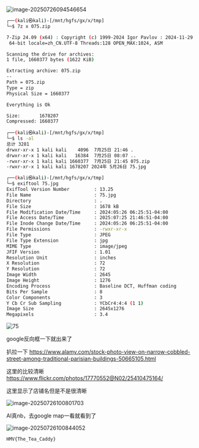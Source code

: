 ![image-20250726094546654](http://7r1UMPHK.github.io/image/20250726094546906.webp)

```bash
┌──(kali㉿kali)-[/mnt/hgfs/gx/x/tmp]
└─$ 7z x 075.zip 

7-Zip 24.09 (x64) : Copyright (c) 1999-2024 Igor Pavlov : 2024-11-29
 64-bit locale=zh_CN.UTF-8 Threads:128 OPEN_MAX:1024, ASM

Scanning the drive for archives:
1 file, 1660377 bytes (1622 KiB)

Extracting archive: 075.zip
--
Path = 075.zip
Type = zip
Physical Size = 1660377

Everything is Ok

Size:       1678207
Compressed: 1660377
                                                                                                                                                                                  
┌──(kali㉿kali)-[/mnt/hgfs/gx/x/tmp]
└─$ ls -al
总计 3281
drwxr-xr-x 1 kali kali    4096  7月25日 21:46 .
drwxr-xr-x 1 kali kali   16384  7月25日 08:07 ..
-rwxr-xr-x 1 kali kali 1660377  7月25日 21:45 075.zip
-rwxr-xr-x 1 kali kali 1678207 2024年 5月26日 75.jpg

┌──(kali㉿kali)-[/mnt/hgfs/gx/x/tmp]
└─$ exiftool 75.jpg                                        
ExifTool Version Number         : 13.25
File Name                       : 75.jpg
Directory                       : .
File Size                       : 1678 kB
File Modification Date/Time     : 2024:05:26 06:25:51-04:00
File Access Date/Time           : 2025:07:25 21:46:51-04:00
File Inode Change Date/Time     : 2024:05:26 06:25:51-04:00
File Permissions                : -rwxr-xr-x
File Type                       : JPEG
File Type Extension             : jpg
MIME Type                       : image/jpeg
JFIF Version                    : 1.01
Resolution Unit                 : inches
X Resolution                    : 72
Y Resolution                    : 72
Image Width                     : 2645
Image Height                    : 1276
Encoding Process                : Baseline DCT, Huffman coding
Bits Per Sample                 : 8
Color Components                : 3
Y Cb Cr Sub Sampling            : YCbCr4:4:4 (1 1)
Image Size                      : 2645x1276
Megapixels                      : 3.4
```

![75](http://7r1UMPHK.github.io/image/20250726094651605.webp)

google反向框一下就出来了

扒拉一下
https://www.alamy.com/stock-photo-view-on-narrow-cobbled-street-among-traditional-parisian-buildings-50665105.html

这里的比较清晰
https://www.flickr.com/photos/17770552@N02/25410475164/

这里显示了店铺名但是不是很清晰

![image-20250726100801703](http://7r1UMPHK.github.io/image/20250726100802211.webp)

AI真nb，去google map一看就看到了

![image-20250726100844052](http://7r1UMPHK.github.io/image/20250726100844945.webp)

```
HMV{The_Tea_Caddy}
```

